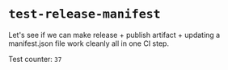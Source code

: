 # `test-release-manifest`

Let's see if we can make release + publish artifact + updating a manifest.json file work cleanly all in one CI step.

Test counter: `37`
